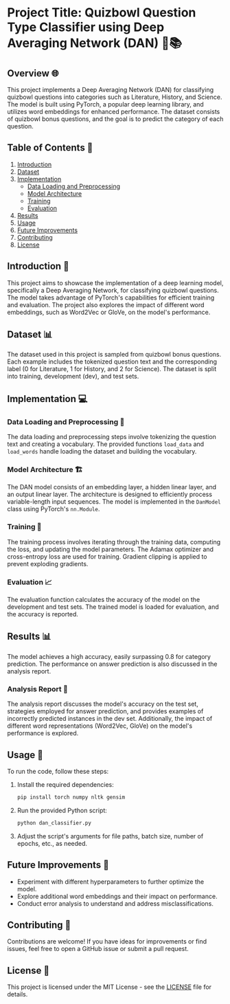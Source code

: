 # Project Title: Quizbowl Question Type Classifier using Deep Averaging Network (DAN) 🤖📚

## Overview 🌐

This project implements a Deep Averaging Network (DAN) for classifying quizbowl questions into categories such as Literature, History, and Science. The model is built using PyTorch, a popular deep learning library, and utilizes word embeddings for enhanced performance. The dataset consists of quizbowl bonus questions, and the goal is to predict the category of each question.

## Table of Contents 📜

1. [Introduction](#introduction-)
2. [Dataset](#dataset-)
3. [Implementation](#implementation-)
   - [Data Loading and Preprocessing](#data-loading-and-preprocessing-)
   - [Model Architecture](#model-architecture-)
   - [Training](#training-)
   - [Evaluation](#evaluation-)
4. [Results](#results-)
5. [Usage](#usage-)
6. [Future Improvements](#future-improvements-)
7. [Contributing](#contributing-)
8. [License](#license-)

## Introduction 🚀

This project aims to showcase the implementation of a deep learning model, specifically a Deep Averaging Network, for classifying quizbowl questions. The model takes advantage of PyTorch's capabilities for efficient training and evaluation. The project also explores the impact of different word embeddings, such as Word2Vec or GloVe, on the model's performance.

## Dataset 📊

The dataset used in this project is sampled from quizbowl bonus questions. Each example includes the tokenized question text and the corresponding label (0 for Literature, 1 for History, and 2 for Science). The dataset is split into training, development (dev), and test sets.

## Implementation 💻

### Data Loading and Preprocessing 📝

The data loading and preprocessing steps involve tokenizing the question text and creating a vocabulary. The provided functions `load_data` and `load_words` handle loading the dataset and building the vocabulary.

### Model Architecture 🏗️

The DAN model consists of an embedding layer, a hidden linear layer, and an output linear layer. The architecture is designed to efficiently process variable-length input sequences. The model is implemented in the `DanModel` class using PyTorch's `nn.Module`.

### Training 🚂

The training process involves iterating through the training data, computing the loss, and updating the model parameters. The Adamax optimizer and cross-entropy loss are used for training. Gradient clipping is applied to prevent exploding gradients.

### Evaluation 📈

The evaluation function calculates the accuracy of the model on the development and test sets. The trained model is loaded for evaluation, and the accuracy is reported.

## Results 📊

The model achieves a high accuracy, easily surpassing 0.8 for category prediction. The performance on answer prediction is also discussed in the analysis report.

### Analysis Report 📑

The analysis report discusses the model's accuracy on the test set, strategies employed for answer prediction, and provides examples of incorrectly predicted instances in the dev set. Additionally, the impact of different word representations (Word2Vec, GloVe) on the model's performance is explored.

## Usage 🚀

To run the code, follow these steps:

1. Install the required dependencies:

   ```bash
   pip install torch numpy nltk gensim

2. Run the provided Python script:
   ```bash
   python dan_classifier.py

3. Adjust the script's arguments for file paths, batch size, number of epochs, etc., as needed.
 
## Future Improvements 🚧

- Experiment with different hyperparameters to further optimize the model.
- Explore additional word embeddings and their impact on performance.
- Conduct error analysis to understand and address misclassifications.

## Contributing 🤝

Contributions are welcome! If you have ideas for improvements or find issues, feel free to open a GitHub issue or submit a pull request.

## License 📄

This project is licensed under the MIT License - see the [LICENSE](LICENSE) file for details.
